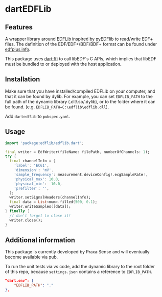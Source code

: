 # dartEDFLib

## Features

A wrapper library around [EDFLib](https://www.teuniz.net/edflib/) inspired by [pyEDFlib](https://github.com/holgern/pyedflib) to read/write EDF+ files.
The definition of the EDF/EDF+/BDF/BDF+ format can be found under [edfplus.info](https://edfplus.info).

This package uses [dart:ffi](https://dart.dev/guides/libraries/c-interop) to call libEDF's C APIs, which implies that libEDF must be bundled to or deployed with the host application.

## Installation

Make sure that you have installed/compiled EDFLib on your computer, and that it can be found by dylib.
For example, you can set `EDFLIB_PATH` to the full path of the dynamic library (.dll/.so/.dylib), or to the folder where it can be found. (e.g. `EDFLIB_PATH=C:\edflib\edflib.dll`).

Add `dartedflib` to `pubspec.yaml`.

## Usage

```dart
import 'package:edflib/edflib.dart';

final writer = EdfWriter(fileName: filePath, numberOfChannels: 1);
try {
  final channelInfo = {
    'label': 'ECG1',
    'dimension': 'mV',
    'sample_frequency': measurement.deviceConfig!.ecgSampleRate!,
    'physical_max': 10.0,
    'physical_min': -10.0,
    'prefilter': '',
  };
  writer.setSignalHeaders(channelInfo);
  final data = List<num>.filled(500, 0.1);
  writer.writeSamples([data]);
} finally {
  // don't forget to close it!
  writer.close();
}
```

## Additional information

This package is currently developed by Praxa Sense and will eventually become available via pub.

To run the unit tests via vs code, add the dynamic library to the root folder of this repo, because `settings.json` contains a reference to `EDFLIB_PATH`.

```json
"dart.env": {
    "EDFLIB_PATH": "."
},
```
